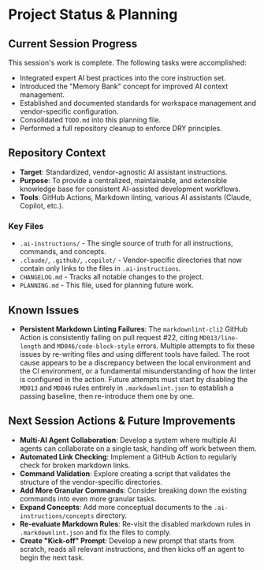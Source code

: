 # Project Status & Planning

## Current Session Progress

This session's work is complete. The following tasks were accomplished:

- Integrated expert AI best practices into the core instruction set.
- Introduced the "Memory Bank" concept for improved AI context management.
- Established and documented standards for workspace management and vendor-specific configuration.
- Consolidated `TODO.md` into this planning file.
- Performed a full repository cleanup to enforce DRY principles.

## Repository Context

- **Target**: Standardized, vendor-agnostic AI assistant instructions.
- **Purpose**: To provide a centralized, maintainable, and extensible knowledge base for consistent AI-assisted development workflows.
- **Tools**: GitHub Actions, Markdown linting, various AI assistants (Claude, Copilot, etc.).

### Key Files

- `.ai-instructions/` - The single source of truth for all instructions, commands, and concepts.
- `.claude/`, `.github/`, `.copilot/` - Vendor-specific directories that now contain only links to the files in `.ai-instructions`.
- `CHANGELOG.md` - Tracks all notable changes to the project.
- `PLANNING.md` - This file, used for planning future work.

## Known Issues

- **Persistent Markdown Linting Failures**: The `markdownlint-cli2` GitHub Action is consistently failing on pull request #22, citing `MD013/line-length` and `MD046/code-block-style` errors. Multiple attempts to fix these issues by re-writing files and using different tools have failed. The root cause appears to be a discrepancy between the local environment and the CI environment, or a fundamental misunderstanding of how the linter is configured in the action. Future attempts must start by disabling the `MD013` and `MD046` rules entirely in `.markdownlint.json` to establish a passing baseline, then re-introduce them one by one.

## Next Session Actions & Future Improvements

- **Multi-AI Agent Collaboration**: Develop a system where multiple AI agents can collaborate on a single task, handing off work between them.
- **Automated Link Checking**: Implement a GitHub Action to regularly check for broken markdown links.
- **Command Validation**: Explore creating a script that validates the structure of the vendor-specific directories.
- **Add More Granular Commands**: Consider breaking down the existing commands into even more granular tasks.
- **Expand Concepts**: Add more conceptual documents to the `.ai-instructions/concepts` directory.
- **Re-evaluate Markdown Rules**: Re-visit the disabled markdown rules in `.markdownlint.json` and fix the files to comply.
- **Create "Kick-off" Prompt**: Develop a new prompt that starts from scratch, reads all relevant instructions, and then kicks off an agent to begin the next task.
